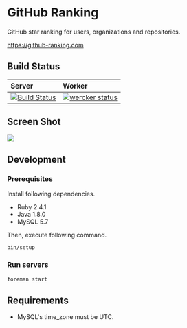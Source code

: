 # GitHub Ranking

GitHub star ranking for users, organizations and repositories.

https://github-ranking.com

## Build Status

| Server | Worker |
|:-------|:-------|
| [![Build Status](https://travis-ci.org/k0kubun/github-ranking.svg?branch=master)](https://travis-ci.org/k0kubun/github-ranking) | [![wercker status](https://app.wercker.com/status/ce0c5e8138d8a2aef9eb7b0466ae98b8/s/master "wercker status")](https://app.wercker.com/project/byKey/ce0c5e8138d8a2aef9eb7b0466ae98b8) |

## Screen Shot

[![](http://i.gyazo.com/c737a76774886f59ba73215c01e5d053.png)](http://githubranking.com)

## Development

### Prerequisites

Install following dependencies.

- Ruby 2.4.1
- Java 1.8.0
- MySQL 5.7

Then, execute following command.

```
bin/setup
```

### Run servers

```sh
foreman start
```

## Requirements

- MySQL's time\_zone must be UTC.
